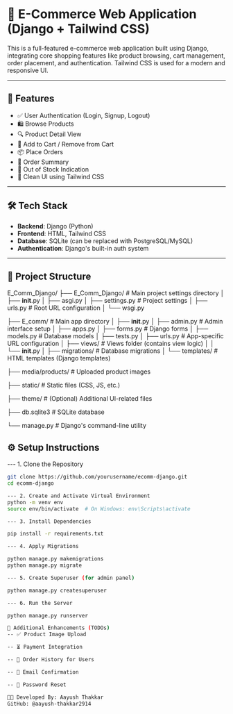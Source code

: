 # 🛒 E-Commerce Web Application (Django + Tailwind CSS)

This is a full-featured e-commerce web application built using Django, integrating core shopping features like product browsing, cart management, order placement, and authentication. Tailwind CSS is used for a modern and responsive UI.

---

## 🚀 Features

- ✅ User Authentication (Login, Signup, Logout)
- 🛍️ Browse Products
- 🔍 Product Detail View
- 🧺 Add to Cart / Remove from Cart
- 📦 Place Orders
- 🧾 Order Summary
- 🚫 Out of Stock Indication
- 🎨 Clean UI using Tailwind CSS

---

## 🛠️ Tech Stack

- **Backend**: Django (Python)
- **Frontend**: HTML, Tailwind CSS
- **Database**: SQLite (can be replaced with PostgreSQL/MySQL)
- **Authentication**: Django's built-in auth system

---

## 📁 Project Structure

E_Comm_Django/
├── E_Comm_Django/               # Main project settings directory
│   ├── __init__.py
│   ├── asgi.py
│   ├── settings.py              # Project settings
│   ├── urls.py                  # Root URL configuration
│   └── wsgi.py

├── E_comm/                      # Main app directory
│   ├── __init__.py
│   ├── admin.py                 # Admin interface setup
│   ├── apps.py
│   ├── forms.py                 # Django forms
│   ├── models.py                # Database models
│   ├── tests.py
│   ├── urls.py                  # App-specific URL configuration
│   ├── views/                   # Views folder (contains view logic)
│   │   └── __init__.py
│   ├── migrations/              # Database migrations
│   └── templates/               # HTML templates (Django templates)

├── media/products/              # Uploaded product images

├── static/                      # Static files (CSS, JS, etc.)

├── theme/                       # (Optional) Additional UI-related files

├── db.sqlite3                   # SQLite database

└── manage.py                    # Django's command-line utility

## ⚙️ Setup Instructions

--- 1. Clone the Repository

```bash
git clone https://github.com/yourusername/ecomm-django.git
cd ecomm-django  

--- 2. Create and Activate Virtual Environment
python -m venv env
source env/bin/activate  # On Windows: env\Scripts\activate

--- 3. Install Dependencies

pip install -r requirements.txt

--- 4. Apply Migrations

python manage.py makemigrations
python manage.py migrate

--- 5. Create Superuser (for admin panel)

python manage.py createsuperuser

--- 6. Run the Server

python manage.py runserver

🧼 Additional Enhancements (TODOs)
-- ✅ Product Image Upload

-- ⏳ Payment Integration 

-- 🧾 Order History for Users

-- 📧 Email Confirmation

-- 🔐 Password Reset

👨‍💻 Developed By: Aayush Thakkar
GitHub: @aayush-thakkar2914

